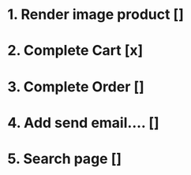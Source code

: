 # 1. Render image product []
# 2. Complete Cart [x]
# 3. Complete Order []
# 4. Add send email.... []
# 5. Search page []
